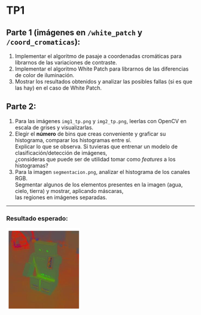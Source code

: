 # TP1

## Parte 1 (imágenes en `/white_patch` y `/coord_cromaticas`):

1. Implementar el algoritmo de pasaje a coordenadas cromáticas para librarnos de las variaciones de contraste.
2. Implementar el algoritmo White Patch para librarnos de las diferencias de color de iluminación.
3. Mostrar los resultados obtenidos y analizar las posibles fallas (si es que las hay) en el caso de White Patch.

## Parte 2:

1. Para las imágenes `img1_tp.png` y `img2_tp.png`, leerlas con OpenCV en escala de grises y visualizarlas.
2. Elegir el **número** de bins que creas conveniente y graficar su histograma, comparar los histogramas entre sí.  
   Explicar lo que se observa. Si tuvieras que entrenar un modelo de clasificación/detección de imágenes,  
   ¿consideras que puede ser de utilidad tomar como *features* a los histogramas?
3. Para la imagen `segmentacion.png`, analizar el histograma de los canales RGB.  
   Segmentar algunos de los elementos presentes en la imagen (agua, cielo, tierra) y mostrar, aplicando máscaras,  
   las regiones en imágenes separadas.

---

### Resultado esperado:

![Resultado de corrección cromática](img/resultado.png)

